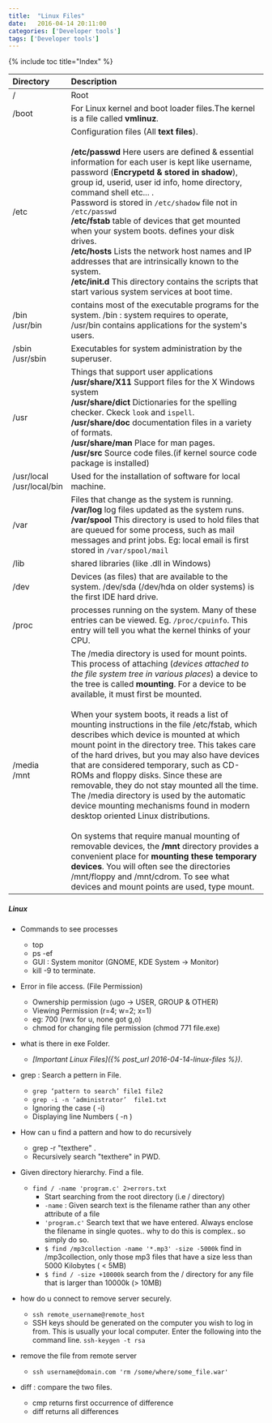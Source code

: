 ```yaml
---
title:  "Linux Files"
date:   2016-04-14 20:11:00
categories: ['Developer tools']
tags: ['Developer tools']
---
```

{% include toc title="Index" %}


| Directory                       | Description                                                                                                                                                                                                                                                                                                                                                                                                                                                                                                                                                                                                                                                                                                                                                                                                                                                                                                                                                                                                                                                        |
|:--------------------------------|:-------------------------------------------------------------------------------------------------------------------------------------------------------------------------------------------------------------------------------------------------------------------------------------------------------------------------------------------------------------------------------------------------------------------------------------------------------------------------------------------------------------------------------------------------------------------------------------------------------------------------------------------------------------------------------------------------------------------------------------------------------------------------------------------------------------------------------------------------------------------------------------------------------------------------------------------------------------------------------------------------------------------------------------------------------------------|
| /                               | Root                                                                                                                                                                                                                                                                                                                                                                                                                                                                                                                                                                                                                                                                                                                                                                                                                                                                                                                                                                                                                                                               |
| /boot                           | For Linux kernel and boot loader files.The kernel is a file called **vmlinuz**.                                                                                                                                                                                                                                                                                                                                                                                                                                                                                                                                                                                                                                                                                                                                                                                                                                                                                                                                                                                    |
| /etc                            | Configuration files (All **text files**).<br><br> **/etc/passwd** Here users are defined & essential information for each user is kept like username, password (**Encrypetd & stored in shadow**), group id, userid, user id info, home directory, command shell etc... .<br> Password is stored in `/etc/shadow` file not in `/etc/passwd` <br> **/etc/fstab** table of devices that get mounted when your system boots. defines your disk drives.<br> **/etc/hosts** Lists the network host names and IP addresses that are intrinsically known to the system. <br> **/etc/init.d** This directory contains the scripts that start various system services at boot time.                                                                                                                                                                                                                                                                                                                                                                                         |
| /bin <br>/usr/bin               | contains most of the executable programs for the system. /bin : system requires to operate, /usr/bin contains applications for the system's users.                                                                                                                                                                                                                                                                                                                                                                                                                                                                                                                                                                                                                                                                                                                                                                                                                                                                                                                 |
| /sbin<br> /usr/sbin             | Executables for system administration by the superuser.                                                                                                                                                                                                                                                                                                                                                                                                                                                                                                                                                                                                                                                                                                                                                                                                                                                                                                                                                                                                            |
| /usr                            | Things that support user applications <br> **/usr/share/X11** Support files for the X Windows system<br> **/usr/share/dict** Dictionaries for the spelling checker. Ckeck `look` and `ispell`.<br>**/usr/share/doc** documentation files in a variety of formats.<br>**/usr/share/man** Place for man pages.<br> **/usr/src** Source code files.(if kernel source code package is installed)                                                                                                                                                                                                                                                                                                                                                                                                                                                                                                                                                                                                                                                                       |
| /usr/local<br> /usr/local/bin   | Used for the installation of software for local machine.                                                                                                                                                                                                                                                                                                                                                                                                                                                                                                                                                                                                                                                                                                                                                                                                                                                                                                                                                                                                           |
| /var                            | Files that change as the system is running. <br> **/var/log** log files updated as the system runs. <br> **/var/spool** This directory is used to hold files that are queued for some process, such as mail messages and print jobs. Eg: local email is first stored in `/var/spool/mail`                                                                                                                                                                                                                                                                                                                                                                                                                                                                                                                                                                                                                                                                                                                                                                          |
| /lib                            | shared libraries (like .dll in Windows)                                                                                                                                                                                                                                                                                                                                                                                                                                                                                                                                                                                                                                                                                                                                                                                                                                                                                                                                                                                                                            |
| /dev                            | Devices (as files) that are available to the system. /dev/sda (/dev/hda on older systems) is the first IDE hard drive.                                                                                                                                                                                                                                                                                                                                                                                                                                                                                                                                                                                                                                                                                                                                                                                                                                                                                                                                             |
| /proc                           | processes running on the system.  Many of these entries can be viewed. Eg. `/proc/cpuinfo`. This entry will tell you what the kernel thinks of your CPU.                                                                                                                                                                                                                                                                                                                                                                                                                                                                                                                                                                                                                                                                                                                                                                                                                                                                                                           |
| /media <br> /mnt                | The /media directory is used for mount points. This process of attaching (*devices attached to the file system tree in various places*) a device to the tree is called **mounting**. For a device to be available, it must first be mounted. <br><br>When your system boots, it reads a list of mounting instructions in the file /etc/fstab, which describes which device is mounted at which mount point in the directory tree. This takes care of the hard drives, but you may also have devices that are considered temporary, such as CD-ROMs and floppy disks. Since these are removable, they do not stay mounted all the time. The /media directory is used by the automatic device mounting mechanisms found in modern desktop oriented Linux distributions. <br><br>On systems that require manual mounting of removable devices, the **/mnt** directory provides a convenient place for **mounting these temporary devices**. You will often see the directories /mnt/floppy and /mnt/cdrom. To see what devices and mount points are used, type mount. |


##### Linux

- Commands to see processes
    + top
    + ps -ef
    + GUI : System monitor (GNOME, KDE System -> Monitor)
    + kill -9 to terminate.
- Error in file access. (File Permission)
    + Ownership permission (ugo -> USER, GROUP & OTHER)
    + Viewing Permission (r=4; w=2; x=1)
    + eg: 700 (rwx for u, none got g,o)
    + chmod for changing file permission (chmod 771 file.exe)
- what is there in exe Folder.
    + *[Important Linux Files]({% post_url 2016-04-14-linux-files %})*.
- grep : Search a pettern in File.
    + `grep ‘pattern to search’ file1 file2`
    + `grep -i -n ‘administrator’  file1.txt`
    + Ignoring the case ( -i)
    + Displaying line Numbers  ( -n )
- How can u find a pattern and how to do recursively
    + grep -r "texthere" .
    + Recursively search "texthere" in PWD.
- Given directory hierarchy. Find a file.
    + `find / -name 'program.c' 2>errors.txt`
        * Start searching from the root directory (i.e / directory)
        * `-name` : Given search text is the filename rather than any other attribute of a file
        * `'program.c'` Search text that we have entered. Always enclose the filename in single quotes.. why to do this is complex.. so simply do so.
        * `$ find /mp3collection -name '*.mp3' -size -5000k` find in /mp3collection, only those mp3 files that have a size less than 5000 Kilobytes ( < 5MB)
        * `$ find / -size +10000k` search from the / directory for any file that is larger than 10000k (> 10MB)
- how do u connect to remove server securely.
    + `ssh remote_username@remote_host`
    + SSH keys should be generated on the computer you wish to log in from. This is usually your local computer. Enter the following into the command line. `ssh-keygen -t rsa`
- remove the file from remote server
    + `ssh username@domain.com 'rm /some/where/some_file.war'`


- diff : compare the two files.
    + cmp returns first occurrence of difference
    + diff returns all differences